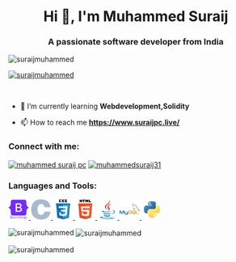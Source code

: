 <h1 align="center">Hi 👋, I'm Muhammed Suraij</h1>
<h3 align="center">A passionate software developer from India</h3>

<p align="left"> <img src="https://komarev.com/ghpvc/?username=suraijmuhammed&label=Profile%20views&color=0e75b6&style=flat" alt="suraijmuhammed" /> </p>

<p align="left"> <a href="https://github.com/ryo-ma/github-profile-trophy"><img src="https://github-profile-trophy.vercel.app/?username=suraijmuhammed" alt="suraijmuhammed" /></a> </p>

<p align="left"> <a href="https://twitter.com/" target="blank"><img src="https://img.shields.io/twitter/follow/?logo=twitter&style=for-the-badge" alt="" /></a> </p>

- 🌱 I’m currently learning **Webdevelopment,Solidity**

- 📫 How to reach me **https://www.suraijpc.live/**

<h3 align="left">Connect with me:</h3>
<p align="left">
<a href="https://linkedin.com/in/muhammed suraij pc" target="blank"><img align="center" src="https://raw.githubusercontent.com/rahuldkjain/github-profile-readme-generator/master/src/images/icons/Social/linked-in-alt.svg" alt="muhammed suraij pc" height="30" width="40" /></a>
<a href="https://www.hackerrank.com/muhammedsuraij31" target="blank"><img align="center" src="https://raw.githubusercontent.com/rahuldkjain/github-profile-readme-generator/master/src/images/icons/Social/hackerrank.svg" alt="muhammedsuraij31" height="30" width="40" /></a>
</p>

<h3 align="left">Languages and Tools:</h3>
<p align="left"> <a href="https://getbootstrap.com" target="_blank" rel="noreferrer"> <img src="https://raw.githubusercontent.com/devicons/devicon/master/icons/bootstrap/bootstrap-plain-wordmark.svg" alt="bootstrap" width="40" height="40"/> </a> <a href="https://www.cprogramming.com/" target="_blank" rel="noreferrer"> <img src="https://raw.githubusercontent.com/devicons/devicon/master/icons/c/c-original.svg" alt="c" width="40" height="40"/> </a> <a href="https://www.w3schools.com/css/" target="_blank" rel="noreferrer"> <img src="https://raw.githubusercontent.com/devicons/devicon/master/icons/css3/css3-original-wordmark.svg" alt="css3" width="40" height="40"/> </a> <a href="https://www.w3.org/html/" target="_blank" rel="noreferrer"> <img src="https://raw.githubusercontent.com/devicons/devicon/master/icons/html5/html5-original-wordmark.svg" alt="html5" width="40" height="40"/> </a> <a href="https://www.java.com" target="_blank" rel="noreferrer"> <img src="https://raw.githubusercontent.com/devicons/devicon/master/icons/java/java-original.svg" alt="java" width="40" height="40"/> </a> <a href="https://www.mysql.com/" target="_blank" rel="noreferrer"> <img src="https://raw.githubusercontent.com/devicons/devicon/master/icons/mysql/mysql-original-wordmark.svg" alt="mysql" width="40" height="40"/> </a> <a href="https://www.python.org" target="_blank" rel="noreferrer"> <img src="https://raw.githubusercontent.com/devicons/devicon/master/icons/python/python-original.svg" alt="python" width="40" height="40"/> </a> </p>

<p><img align="left" src="https://github-readme-stats.vercel.app/api/top-langs?username=suraijmuhammed&show_icons=true&locale=en&layout=compact" alt="suraijmuhammed" /></p>

<p>&nbsp;<img align="center" src="https://github-readme-stats.vercel.app/api?username=suraijmuhammed&show_icons=true&locale=en" alt="suraijmuhammed" /></p>

<p><img align="center" src="https://github-readme-streak-stats.herokuapp.com/?user=suraijmuhammed&" alt="suraijmuhammed" /></p>

